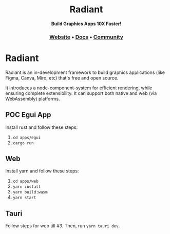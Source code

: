 <h1 align="center">
  Radiant
</h1>

<p align="center">
    <b>Build Graphics Apps 10X Faster!</b> <br />
</p>

<h3 align="center">
  <a href="https://radiant-labs.github.io/radiant/">Website</a> &bull;
  <a href="https://radiant-labs.gitbook.io/radiant/">Docs</a> &bull;
  <a href="https://join.slack.com/t/radiant-canvas/shared_invite/zt-25isowtr6-jg3wHcQjRuLxyeT_fELO9Q">Community</a>
</h3>

# Radiant

Radiant is an in-development framework to build graphics applications (like Figma, Canva, Miro, etc) that's free and open source. 

It introduces a node-component-system for efficient rendering, while ensuring complete extensibility. It can support both native and web (via WebAssembly) platforms.

## POC Egui App

Install rust and follow these steps:
1. `cd apps/egui`
2. `cargo run`

## Web

Install yarn and follow these steps:
1. `cd apps/web`
2. `yarn install`
3. `yarn build:wasm`
4. `yarn start`

## Tauri

Follow steps for web till #3. Then, run `yarn tauri dev`.
